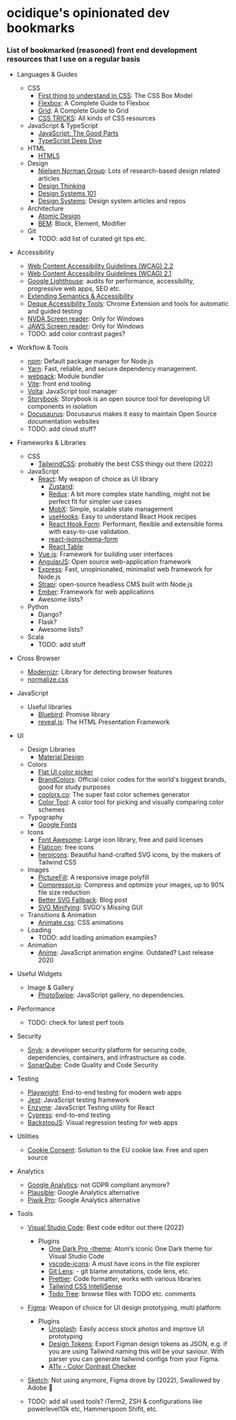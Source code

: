 # ocidique's opinionated dev bookmarks #
### List of bookmarked (reasoned) front end development resources that I use on a regular basis ###

+ Languages & Guides
  + CSS
    + [First thing to understand in CSS](https://css-tricks.com/the-css-box-model/): The CSS Box Model
    + [Flexbox](https://css-tricks.com/snippets/css/a-guide-to-flexbox/): A Complete Guide to Flexbox
    + [Grid](https://css-tricks.com/snippets/css/complete-guide-grid/): A Complete Guide to Grid
    + [CSS TRICKS](https://css-tricks.com/): All kinds of CSS resources
  + JavaScript & TypeScript
    + [JavaScript: The Good Parts](http://bdcampbell.net/javascript/book/javascript_the_good_parts.pdf)
    + [TypeScript Deep Dive](https://basarat.gitbook.io/typescript/getting-started)
  + HTML
    + [HTML5](https://developer.mozilla.org/en/docs/Web/Guide/HTML/HTML5)
  + Design
    + [Nielsen Norman Group](https://www.nngroup.com/): Lots of research-based design related articles
    + [Design Thinking](https://www.nngroup.com/articles/design-thinking-study-guide/)
    + [Design Systems 101](https://www.nngroup.com/articles/design-systems-101/)
    + [Design Systems](https://www.designsystems.com/): Design system articles and repos
  + Architecture
    + [Atomic Design](http://bradfrost.com/blog/post/atomic-web-design/)
    + [BEM](https://en.bem.info/): Block, Element, Modifier
  + Git
    + TODO: add list of curated git tips etc.
  
+ Accessibility
  + [Web Content Accessibility Guidelines (WCAG) 2.2](https://www.w3.org/TR/WCAG22/)
  + [Web Content Accessibility Guidelines (WCAG) 2.1](https://www.w3.org/TR/WCAG21/)
  + [Google Lighthouse](https://developer.chrome.com/docs/lighthouse/overview/): audits for performance, accessibility, progressive web apps, SEO etc.
  + [Extending Semantics & Accessibility](http://learn.shayhowe.com/advanced-html-css/semantics-accessibility/)
  + [Deque Accessibility Tools](https://www.deque.com/axe/): Chrome Extension and tools for automatic and guided testing
  + [NVDA Screen reader](https://www.nvaccess.org/download/): Only for Windows
  + [JAWS Screen reader](https://support.freedomscientific.com/Downloads/JAWS): Only for Windows
  + TODO: add color contrast pages?

+ Workflow & Tools 
  + [npm](https://www.npmjs.com/): Default package manager for Node.js
  + [Yarn](https://yarnpkg.com/): Fast, reliable, and secure dependency management.
  + [webpack](https://webpack.github.io/): Module bundler
  + [Vite](https://vitejs.dev/): front end tooling
  + [Volta](https://volta.sh/): JavaScript tool manager
  + [Storybook](https://storybook.js.org/): Storybook is an open source tool for developing UI components in isolation
  + [Docusaurus](https://docusaurus.io/): Docusaurus makes it easy to maintain Open Source documentation websites
  + TODO: add cloud stuff?

+ Frameworks & Libraries
  + CSS
    + [TailwindCSS](https://tailwindcss.com/): probably the best CSS thingy out there (2022)
  + JavaScript
    + [React](https://facebook.github.io/react/): My weapon of choice as UI library  
      + [Zustand](https://github.com/pmndrs/zustand): 
      + [Redux](http://redux.js.org/): A bit more complex state handling, might not be perfect fit for simpler use cases
      + [MobX](https://mobx.js.org/README.html): Simple, scalable state management
      + [useHooks](https://usehooks.com/): Easy to understand React Hook recipes
      + [React Hook Form](https://react-hook-form.com/): Performant, flexible and extensible forms with easy-to-use validation.
      + [react-jsonschema-form](https://github.com/rjsf-team/react-jsonschema-form)
      + [React Table](https://github.com/TanStack/table)
    + [Vue.js](https://vuejs.org/): Framework for building user interfaces
    + [AngularJS](https://angularjs.org/): Open source web-application framework
    + [Express](https://expressjs.com/): Fast, unopinionated, minimalist web framework for Node.js
    + [Strapi](https://strapi.io/): open-source headless CMS built with Node.js
    + [Ember](https://www.emberjs.com/): Framework for web applications
    + Awesome lists?
  + Python
    + Django?
    + Flask?
    + Awesome lists?
  + Scala
    + TODO: add stuff   
    
+ Cross Browser
  + [Modernizr](https://modernizr.com/): Library for detecting browser features
  + [normalize.css](http://nicolasgallagher.com/about-normalize-css/)
  
+ JavaScript
  + Useful libraries
    + [Bluebird](http://bluebirdjs.com/docs/getting-started.html): Promise library
    + [reveal.js](https://github.com/hakimel/reveal.js): The HTML Presentation Framework
    
+ UI
  + Design Libraries
    + [Material Design](https://material.io/)
  + Colors
    + [Flat UI color picker](http://bootflat.github.io/color-picker.html)
    + [BrandColors](http://brandcolors.net/): Official color codes for the world's biggest brands, good for study purposes
    + [coolors.co](https://coolors.co/): The super fast color schemes generator
    + [Color Tool](https://material.io/color/): A color tool for picking and visually comparing color schemes
  + Typography
    + [Google Fonts](https://fonts.google.com/)  
  + Icons
    + [Font Awesome](https://fontawesome.com/): Large icon library, free and paid licenses
    + [Flaticon](http://www.flaticon.com/): free icons
    + [heroicons](https://heroicons.com/): Beautiful hand-crafted SVG icons, by the makers of Tailwind CSS
  + Images
    + [PictureFill](https://scottjehl.github.io/picturefill/): A responsive image polyfill
    + [Compressor.io](https://compressor.io/): Compress and optimize your images, up to 90% file size reduction
    + [Better SVG Fallback](http://sarasoueidan.com/blog/svg-picture/): Blog post
    + [SVG Minifying](https://jakearchibald.github.io/svgomg/): SVGO's Missing GUI
  + Transitions & Animation
    + [Animate.css](https://animate.style/): CSS animations
  + Loading
    + TODO: add loading animation examples?
  + Animation
    + [Anime](http://animejs.com/): JavaScript animation engine. Outdated? Last release 2020
    
+ Useful Widgets
  + Image & Gallery
    + [PhotoSwipe](http://photoswipe.com/): JavaScript gallery, no dependencies.
    
+ Performance
  + TODO: check for latest perf tools

+ Security
  + [Snyk](https://snyk.io/): a developer security platform for securing code, dependencies, containers, and infrastructure as code.
  + [SonarQube](https://www.sonarqube.org/): Code Quality and Code Security

+ Testing
  + [Playwright](https://playwright.dev/): End-to-end testing for modern web apps
  + [Jest](https://facebook.github.io/jest/): JavaScript testing framework
  + [Enzyme](https://airbnb.io/enzyme/): JavaScript Testing utility for React
  + [Cypress](https://www.cypress.io/): end-to-end testing
  + [BackstopJS](https://garris.github.io/BackstopJS/): Visual regression testing for web apps

+ Utilities
  + [Cookie Consent](https://cookieconsent.insites.com/): Solution to the EU cookie law. Free and open source

+ Analytics
  + [Google Analytics](https://analytics.google.com/): not GDPR compliant anymore?  
  + [Plausible](https://plausible.io/): Google Analytics alternative
  + [Piwik Pro](https://piwik.pro/): Google Analytics alternative
  
+ Tools
  + [Visual Studio Code](https://code.visualstudio.com/): Best code editor out there (2022)
    + Plugins
      + [One Dark Pro -theme](https://marketplace.visualstudio.com/items?itemName=zhuangtongfa.Material-theme): Atom‘s iconic One Dark theme for Visual Studio Code
      + [vscode-icons](https://marketplace.visualstudio.com/items?itemName=vscode-icons-team.vscode-icons): A must have icons in the file explorer
      + [Git Lens](https://marketplace.visualstudio.com/items?itemName=eamodio.gitlens): - git blame annotations, code lens, etc.
      + [Prettier](https://marketplace.visualstudio.com/items?itemName=esbenp.prettier-vscode): Code formatter, works with various libraries
      + [Tailwind CSS IntelliSense](https://marketplace.visualstudio.com/items?itemName=bradlc.vscode-tailwindcss)
      + [Todo Tree](https://marketplace.visualstudio.com/items?itemName=Gruntfuggly.todo-tree): browse files with TODO etc. comments
      
  + [Figma](https://www.figma.com/files/recent): Weapon of choice for UI design prototyping, multi platform
    + Plugins
      + [Unsplash](https://www.figma.com/community/plugin/738454987945972471/Unsplash): Easily access stock photos and improve UI prototyping
      + [Design Tokens](https://www.figma.com/community/plugin/888356646278934516/Design-Tokens): Export Figman design tokens as JSON, e.g. if you are using Tailwind naming this will be your saviour. With parser you can generate tailwind configs from your Figma.
      + [A11y - Color Contrast Checker](https://www.figma.com/community/plugin/733159460536249875/A11y---Color-Contrast-Checker)
  + [Sketch](https://www.sketch.com/): Not using anymore, Figma drove by (2022), Swallowed by Adobe 💩
  + TODO: add all used tools? iTerm2, ZSH & configurations like powerlevel10k etc, Hammerspoon Shifit, etc. 
